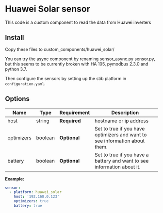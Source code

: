 # Huawei Solar sensor
This code is a custom component to read the data from Huawei inverters

## Install

Copy these files to custom_components/huawei_solar/

You can try the async component by renaming sensor_async.py sensor.py,
but this seems to be currently broken with HA 105, pymodbus 2.3.0 and python 3.7.

Then configure the sensors by setting up the stib platform in `configuration.yaml`.

## Options

| Name | Type | Requirement | Description
| ---- | ---- | ------- | -----------
| host | string | **Required** | hostname or ip address
| optimizers | boolean | **Optional** | Set to true if you have optimizers and want to see information about them.
| battery | boolean | **Optional** | Set to true if you have a battery and want to see information about it.

**Example:**

```yaml
sensor:
  - platform: huawei_solar   
    host: '192.168.0.123'
    optimizers: true
    battery: true
```
